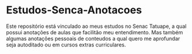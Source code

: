 # Estudos-Senca-Anotacoes
Este repositório está vinculado ao meus estudos no Senac Tatuape, a qual possui anotações de aulas que facilitão meu entendimento. Mas também algumas anotações pessoais de conteudos a qual quero me aprofundar seja autoditado ou em cursos extras curriculares.  
